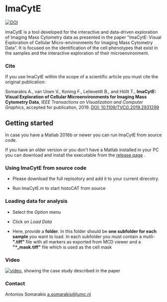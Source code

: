 ﻿# ImaCytE

[![DOI](https://zenodo.org/badge/197559881.svg)](https://zenodo.org/badge/latestdoi/197559881)

ImaCytE is a tool developed for the interactive and data-driven exploration of Imaging Mass Cytometry data as presented in the paper "ImaCytE: Visual Exploration of Cellular Micro-environments for Imaging Mass Cytometry Data". 
It is focused on the identification of the cell phenotypes that exist in the samples and the interactive exploration of their microenvironment. 

### Cite
If you use ImaCytE within the scope of a scientific article you must cite the original publication:

Somarakis A., van Unen V., Koning F., Lelieveldt B., and Höllt T., __ImaCytE: Visual Exploration of Cellular Microenvironments for Imaging Mass Cytometry Data__, _IEEE Transactions on Visualization and Computer Graphics_, accepted for publication, 2019. [DOI: 10.1109/TVCG.2019.2931299](https://dx.doi.org/10.1109/TVCG.2019.2931299)
## Getting started

In case you have a Matlab 2016b or newer you can run ImaCytE from source code. 

If you have an older version or you don't have a Matlab installed in your PC you can download and install the executable from the [release page](https://github.com/biovault/ImaCytE/releases) .

### Using ImaCytE from source code

* Please download the full repisotory and add it to your current direcotry. 

* Run ImaCytE.m to start histoCAT from source

### Loading data for analysis 

* Select the _Option_ menu

* Click on _Load Data_

* Here, provide a **folder**. 
In this folder should be **one subfolder for each sample** you want to load. 
In each subfolder you must contain a mutli-**".tiff"** file with all markers as exported from MCD viewer and a **"*_mask.tiff"** file which is used as the cell mask


### Video

[![video](https://www.lcbc.nl/assets/papers/2019_imacyte/2019_imacyte.png)](https://vimeo.com/367029751), showing the case study described in the paper

### Contact

Antonios Somarakis a.somarakis@lumc.nl

